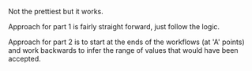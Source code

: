 Not the prettiest but it works. 

Approach for part 1 is fairly straight forward, just follow the logic.

Approach for part 2 is to start at the ends of the workflows (at 'A' points) and work backwards to infer the range of values that would have been accepted.